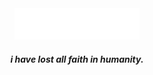 <div align="center"><img src="main.svg" width="200" height="50"></div>
<div align="center"><h5>i have lost all faith in humanity.</h5></div>
